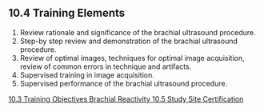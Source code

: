 ## 10.4 Training Elements

1. Review rationale and significance of the brachial ultrasound procedure.
2. Step-by step review and demonstration of the brachial ultrasound procedure.
3. Review of optimal images, techniques for optimal image acquisition, review of common errors in technique and artifacts.
4. Supervised training in image acquisition.
5. Supervised performance of the brachial ultrasound procedure.


<div class="center">
<div class="btn-group">
  <a href=":pages_path:/manuals/brachial-reactivity/10-03-training-objectives.md" class="btn btn-default">
    <span class="glyphicon glyphicon-chevron-left"></span>
    10.3 Training Objectives
  </a>

  <a href=":pages_path:/manuals/brachial-reactivity" class="btn btn-default">
    <span class="glyphicon glyphicon-chevron-up"></span>
    Brachial Reactivity
  </a>

  <a href=":pages_path:/manuals/brachial-reactivity/10-05-study-site-certification.md" class="btn btn-success">
    10.5 Study Site Certification
    <span class="glyphicon glyphicon-chevron-right"></span>
  </a>
</div>
</div>
